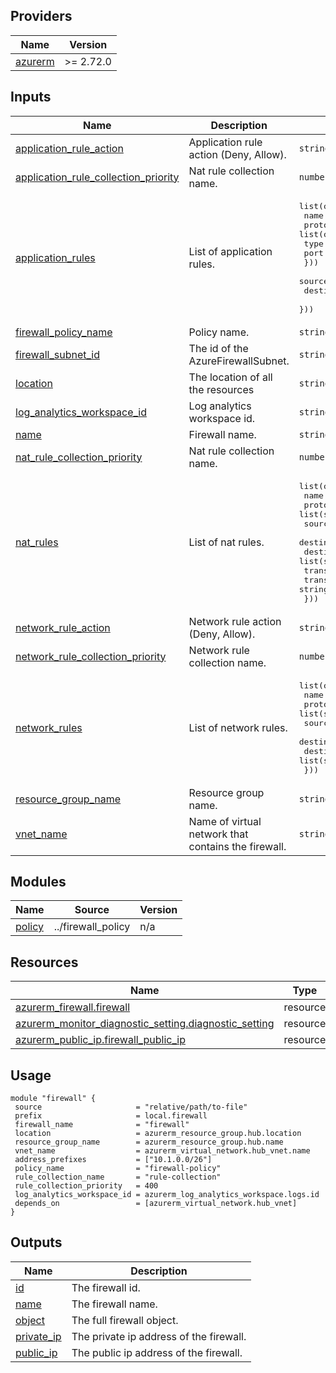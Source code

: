 ## Providers

| Name | Version |
|------|---------|
| <a name="provider_azurerm"></a> [azurerm](#provider\_azurerm) | >= 2.72.0 |
## Inputs

| Name | Description | Type | Default | Required |
|------|-------------|------|---------|:--------:|
| <a name="input_application_rule_action"></a> [application\_rule\_action](#input\_application\_rule\_action) | Application rule action (Deny, Allow). | `string` | `"Deny"` | no |
| <a name="input_application_rule_collection_priority"></a> [application\_rule\_collection\_priority](#input\_application\_rule\_collection\_priority) | Nat rule collection name. | `number` | `300` | no |
| <a name="input_application_rules"></a> [application\_rules](#input\_application\_rules) | List of application rules. | <pre>list(object({<br>    name              = string<br>    protocols         = list(object({<br>      type = string<br>      port = number<br>    }))<br>    source_addresses  = list(string)<br>    destination_fqdns = list(string)<br>  }))</pre> | `[]` | no |
| <a name="input_firewall_policy_name"></a> [firewall\_policy\_name](#input\_firewall\_policy\_name) | Policy name. | `string` | n/a | yes |
| <a name="input_firewall_subnet_id"></a> [firewall\_subnet\_id](#input\_firewall\_subnet\_id) | The id of the AzureFirewallSubnet. | `string` | n/a | yes |
| <a name="input_location"></a> [location](#input\_location) | The location of all the resources | `string` | n/a | yes |
| <a name="input_log_analytics_workspace_id"></a> [log\_analytics\_workspace\_id](#input\_log\_analytics\_workspace\_id) | Log analytics workspace id. | `string` | n/a | yes |
| <a name="input_name"></a> [name](#input\_name) | Firewall name. | `string` | n/a | yes |
| <a name="input_nat_rule_collection_priority"></a> [nat\_rule\_collection\_priority](#input\_nat\_rule\_collection\_priority) | Nat rule collection name. | `number` | `100` | no |
| <a name="input_nat_rules"></a> [nat\_rules](#input\_nat\_rules) | List of nat rules. | <pre>list(object({<br>    name                  = string<br>    protocols             = list(string)<br>    source_addresses      = list(string)<br>    destination_addresses = list(string)<br>    destination_ports     = list(string)<br>    translated_address    = string<br>    translated_port       = string<br>  }))</pre> | `[]` | no |
| <a name="input_network_rule_action"></a> [network\_rule\_action](#input\_network\_rule\_action) | Network rule action (Deny, Allow). | `string` | `"Allow"` | no |
| <a name="input_network_rule_collection_priority"></a> [network\_rule\_collection\_priority](#input\_network\_rule\_collection\_priority) | Network rule collection name. | `number` | `200` | no |
| <a name="input_network_rules"></a> [network\_rules](#input\_network\_rules) | List of network rules. | <pre>list(object({<br>    name                  = string<br>    protocols             = list(string)<br>    source_addresses      = list(string)<br>    destination_addresses = list(string)<br>    destination_ports     = list(string)<br>  }))</pre> | `null` | no |
| <a name="input_resource_group_name"></a> [resource\_group\_name](#input\_resource\_group\_name) | Resource group name. | `string` | n/a | yes |
| <a name="input_vnet_name"></a> [vnet\_name](#input\_vnet\_name) | Name of virtual network that contains the firewall. | `string` | n/a | yes |
## Modules

| Name | Source | Version |
|------|--------|---------|
| <a name="module_policy"></a> [policy](#module\_policy) | ../firewall_policy | n/a |
## Resources

| Name | Type |
|------|------|
| [azurerm_firewall.firewall](https://registry.terraform.io/providers/hashicorp/azurerm/latest/docs/resources/firewall) | resource |
| [azurerm_monitor_diagnostic_setting.diagnostic_setting](https://registry.terraform.io/providers/hashicorp/azurerm/latest/docs/resources/monitor_diagnostic_setting) | resource |
| [azurerm_public_ip.firewall_public_ip](https://registry.terraform.io/providers/hashicorp/azurerm/latest/docs/resources/public_ip) | resource |
## Usage
 ```hcl
module "firewall" {
  source                     = "relative/path/to-file"
  prefix                     = local.firewall
  firewall_name              = "firewall"
  location                   = azurerm_resource_group.hub.location
  resource_group_name        = azurerm_resource_group.hub.name
  vnet_name                  = azurerm_virtual_network.hub_vnet.name
  address_prefixes           = ["10.1.0.0/26"]
  policy_name                = "firewall-policy"
  rule_collection_name       = "rule-collection"
  rule_collection_priority   = 400
  log_analytics_workspace_id = azurerm_log_analytics_workspace.logs.id
  depends_on                 = [azurerm_virtual_network.hub_vnet]
}
 ```
## Outputs

| Name | Description |
|------|-------------|
| <a name="output_id"></a> [id](#output\_id) | The firewall id. |
| <a name="output_name"></a> [name](#output\_name) | The firewall name. |
| <a name="output_object"></a> [object](#output\_object) | The full firewall object. |
| <a name="output_private_ip"></a> [private\_ip](#output\_private\_ip) | The private ip address of the firewall. |
| <a name="output_public_ip"></a> [public\_ip](#output\_public\_ip) | The public ip address of the firewall. |

